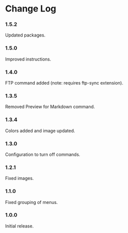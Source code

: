 # Change Log

### 1.5.2

Updated packages.

### 1.5.0

Improved instructions.

### 1.4.0

FTP command added (note: requires ftp-sync extension).

### 1.3.5

Removed Preview for Markdown command.

### 1.3.4

Colors added and image updated.

### 1.3.0

Configuration to turn off commands.

### 1.2.1

Fixed images.

### 1.1.0

Fixed grouping of menus.

### 1.0.0

Initial release.